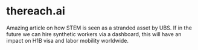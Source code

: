 # thereach.ai

Amazing article on how STEM is seen as a stranded asset by UBS. If in the future we can hire synthetic workers via a dashboard, this will have an impact on H1B visa and labor mobility worldwide. 
